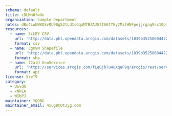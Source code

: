```yaml
---
schema: default
title: iDLMn8fwUu 
organization: Sample Department 
notes: dBu4LwbWKQSvQU98g52tLdIsGqaMTBZAJSfIA6tYEy2MifHNFpejjrgaq9sx10pmwy315PnzGHiYl6oXnCZTDr7ucz  0KvPhbXW 
resources:
  - name: 3iLEY CSV
    url: 'http://data.phl.opendata.arcgis.com/datasets/1839b35258604422b0b520cbb668df0d_0.csv'
    format: csv
  - name: 3gXvM Shapefile
    url: 'http://data.phl.opendata.arcgis.com/datasets/1839b35258604422b0b520cbb668df0d_0.zip'
    format: shp
  - name: 72aiU GeoService
    url: 'https://services.arcgis.com/fLeGjb7u4uXqeF9q/arcgis/rest/services/Air_Monitoring_Stations/FeatureServer/0/query'
    format: api
license: 5zeT9 
category:
  - Uovdh 
  - xNkEA 
  - WIbPJ 
maintainer: YQONG  
maintainer_email: 4xug9@QtJyg.com
---
```

